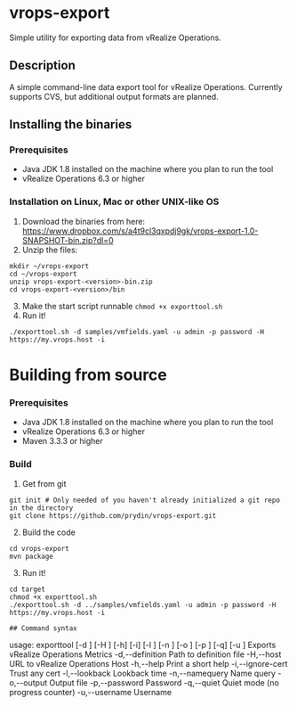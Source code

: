 # vrops-export
Simple utility for exporting data from vRealize Operations.

## Description
A simple command-line data export tool for vRealize Operations. Currently supports CVS, but additional output formats are planned.

## Installing the binaries
### Prerequisites
* Java JDK 1.8 installed on the machine where you plan to run the tool
* vRealize Operations 6.3 or higher
### Installation on Linux, Mac or other UNIX-like OS
1. Download the binaries from here: https://www.dropbox.com/s/a4t9cl3qxpdj9gk/vrops-export-1.0-SNAPSHOT-bin.zip?dl=0
2. Unzip the files:
```
mkdir ~/vrops-export
cd ~/vrops-export
unzip vrops-export-<version>-bin.zip
cd vrops-export-<version>/bin
```
3. Make the start script runnable
```chmod +x exporttool.sh```
4. Run it!
```
./exporttool.sh -d samples/vmfields.yaml -u admin -p password -H https://my.vrops.host -i
```

# Building from source
### Prerequisites
* Java JDK 1.8 installed on the machine where you plan to run the tool
* vRealize Operations 6.3 or higher
* Maven 3.3.3 or higher

### Build
1. Get from git
```
git init # Only needed of you haven't already initialized a git repo in the directory 
git clone https://github.com/prydin/vrops-export.git
```
2. Build the code
```
cd vrops-export
mvn package
```
3. Run it!
```
cd target
chmod +x exporttool.sh
./exporttool.sh -d ../samples/vmfields.yaml -u admin -p password -H https://my.vrops.host -i

## Command syntax
```
usage: exporttool [-d <arg>] [-H <arg>] [-h] [-i] [-l <arg>] [-n <arg>]
       [-o <arg>] [-p <arg>] [-q] [-u <arg>]
Exports vRealize Operations Metrics
 -d,--definition <arg>   Path to definition file
 -H,--host <arg>         URL to vRealize Operations Host
 -h,--help               Print a short help
 -i,--ignore-cert        Trust any cert
 -l,--lookback <arg>     Lookback time
 -n,--namequery <arg>    Name query
 -o,--output <arg>       Output file
 -p,--password <arg>     Password
 -q,--quiet              Quiet mode (no progress counter)
 -u,--username <arg>     Username
 ```


